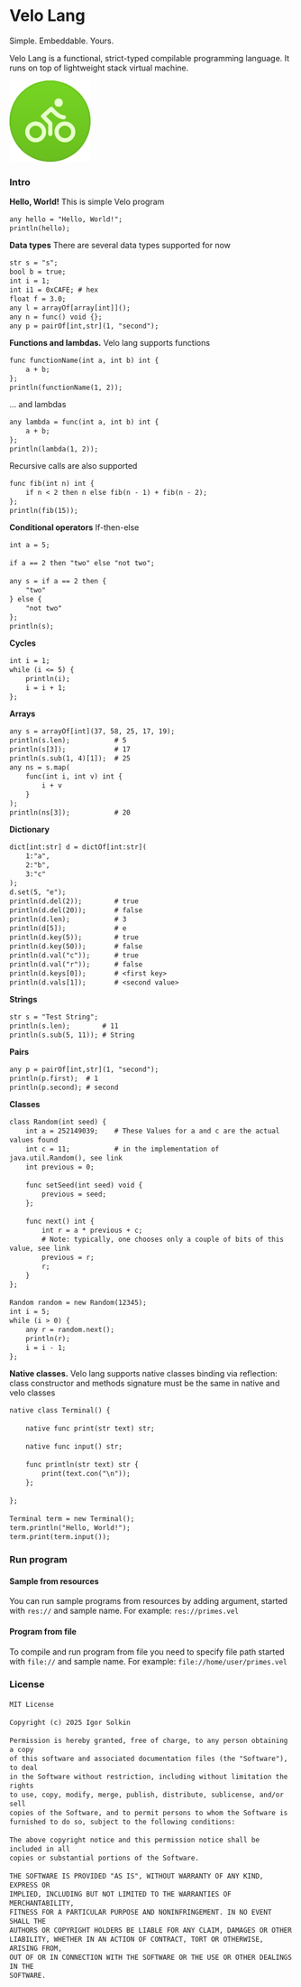 # Velo Lang
Simple. Embeddable. Yours.

Velo Lang is a functional, strict-typed compilable programming language. It runs on top of lightweight stack virtual machine.

![Cache icon](/velo-logo.png)

### Intro
**Hello, World!** This is simple Velo program
```
any hello = "Hello, World!";
println(hello);
```
**Data types** There are several data types supported for now
```
str s = "s";
bool b = true;
int i = 1;
int i1 = 0xCAFE; # hex
float f = 3.0;
any l = arrayOf[array[int]]();
any n = func() void {};
any p = pairOf[int,str](1, "second");
```
**Functions and lambdas.** Velo lang supports functions
```
func functionName(int a, int b) int {
    a + b;
};
println(functionName(1, 2));
```
... and lambdas
```
any lambda = func(int a, int b) int {
    a + b;
};
println(lambda(1, 2));
```
Recursive calls are also supported
```
func fib(int n) int {
    if n < 2 then n else fib(n - 1) + fib(n - 2);
};
println(fib(15));
```
**Conditional operators** If-then-else
```
int a = 5;

if a == 2 then "two" else "not two";

any s = if a == 2 then {
    "two"
} else {
    "not two"
};
println(s);
```
**Cycles**
```
int i = 1;
while (i <= 5) {
    println(i);
    i = i + 1;
};
```
**Arrays**
```
any s = arrayOf[int](37, 58, 25, 17, 19);
println(s.len);           # 5
println(s[3]);            # 17
println(s.sub(1, 4)[1]);  # 25
any ns = s.map(
    func(int i, int v) int {
        i + v
    }
);
println(ns[3]);           # 20
```
**Dictionary**
```
dict[int:str] d = dictOf[int:str](
    1:"a",
    2:"b",
    3:"c"
);
d.set(5, "e");
println(d.del(2));        # true
println(d.del(20));       # false
println(d.len);           # 3
println(d[5]);            # e
println(d.key(5));        # true
println(d.key(50));       # false
println(d.val("c"));      # true
println(d.val("r"));      # false
println(d.keys[0]);       # <first key>
println(d.vals[1]);       # <second value>
```
**Strings**
```
str s = "Test String";
println(s.len);        # 11
println(s.sub(5, 11)); # String
```
**Pairs**
```
any p = pairOf[int,str](1, "second");
println(p.first);  # 1
println(p.second); # second
```
**Classes**
```
class Random(int seed) {
    int a = 252149039;    # These Values for a and c are the actual values found
    int c = 11;           # in the implementation of java.util.Random(), see link
    int previous = 0;

    func setSeed(int seed) void {
        previous = seed;
    };

    func next() int {
        int r = a * previous + c;
        # Note: typically, one chooses only a couple of bits of this value, see link
        previous = r;
        r;
    }
};

Random random = new Random(12345);
int i = 5;
while (i > 0) {
    any r = random.next();
    println(r);
    i = i - 1;
};
```
**Native classes.** Velo lang supports native classes binding via reflection: class constructor and methods signature must be the same in native and velo classes 
```
native class Terminal() {

    native func print(str text) str;

    native func input() str;

    func println(str text) str {
        print(text.con("\n"));
    };

};

Terminal term = new Terminal();
term.println("Hello, World!");
term.print(term.input());
```

### Run program

#### Sample from resources
You can run sample programs from resources by adding argument, started with `res://` and sample name. For example: `res://primes.vel`

#### Program from file
To compile and run program from file you need to specify file path started with `file://` and sample name. For example: `file://home/user/primes.vel`


### License
    MIT License
    
    Copyright (c) 2025 Igor Solkin
    
    Permission is hereby granted, free of charge, to any person obtaining a copy
    of this software and associated documentation files (the "Software"), to deal
    in the Software without restriction, including without limitation the rights
    to use, copy, modify, merge, publish, distribute, sublicense, and/or sell
    copies of the Software, and to permit persons to whom the Software is
    furnished to do so, subject to the following conditions:
    
    The above copyright notice and this permission notice shall be included in all
    copies or substantial portions of the Software.
    
    THE SOFTWARE IS PROVIDED "AS IS", WITHOUT WARRANTY OF ANY KIND, EXPRESS OR
    IMPLIED, INCLUDING BUT NOT LIMITED TO THE WARRANTIES OF MERCHANTABILITY,
    FITNESS FOR A PARTICULAR PURPOSE AND NONINFRINGEMENT. IN NO EVENT SHALL THE
    AUTHORS OR COPYRIGHT HOLDERS BE LIABLE FOR ANY CLAIM, DAMAGES OR OTHER
    LIABILITY, WHETHER IN AN ACTION OF CONTRACT, TORT OR OTHERWISE, ARISING FROM,
    OUT OF OR IN CONNECTION WITH THE SOFTWARE OR THE USE OR OTHER DEALINGS IN THE
    SOFTWARE.
